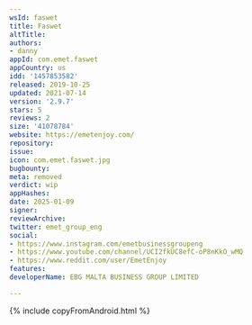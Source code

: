 ```yaml
---
wsId: faswet
title: Faswet
altTitle: 
authors:
- danny
appId: com.emet.faswet
appCountry: us
idd: '1457853582'
released: 2019-10-25
updated: 2021-07-14
version: '2.9.7'
stars: 5
reviews: 2
size: '41078784'
website: https://emetenjoy.com/
repository: 
issue: 
icon: com.emet.faswet.jpg
bugbounty: 
meta: removed
verdict: wip
appHashes: 
date: 2025-01-09
signer: 
reviewArchive: 
twitter: emet_group_eng
social:
- https://www.instagram.com/emetbusinessgroupeng
- https://www.youtube.com/channel/UCI2fkUC8efC-oP8nKkO_wMQ
- https://www.reddit.com/user/EmetEnjoy
features: 
developerName: EBG MALTA BUSINESS GROUP LIMITED

---
```


{% include copyFromAndroid.html %}